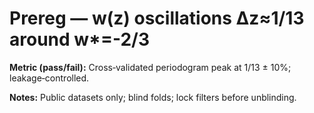 # Prereg — w(z) oscillations Δz≈1/13 around w*=-2/3

**Metric (pass/fail):** Cross‑validated periodogram peak at 1/13 ± 10%; leakage‑controlled.

**Notes:**
Public datasets only; blind folds; lock filters before unblinding.
